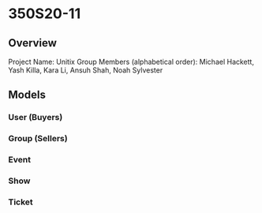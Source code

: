 # 350S20-11

## Overview

Project Name: Unitix
Group Members (alphabetical order): Michael Hackett, Yash Killa, Kara Li, Ansuh Shah, Noah Sylvester

## Models

### User (Buyers)

### Group (Sellers)

### Event

### Show

### Ticket
